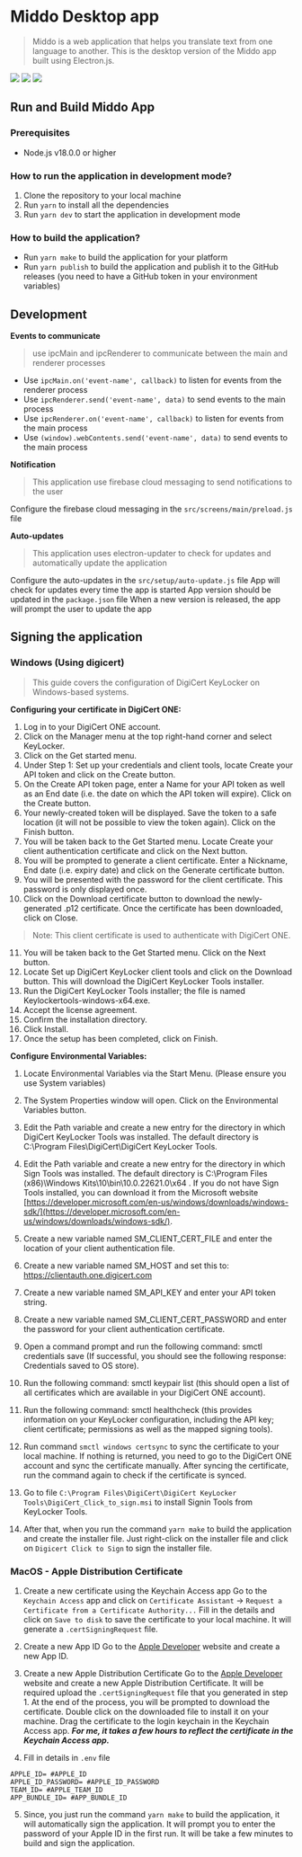 # Middo Desktop app

> Middo is a web application that helps you translate text from one language to another. This is the desktop version of the Middo app built using Electron.js.

<img src="https://img.shields.io/badge/Status-Release-red" />
<img src="https://img.shields.io/badge/Platform-Windows%20%20%7C%20MacOS-lightgrey" />
<img src="https://img.shields.io/badge/Company-Dudaji-blue" />

## Run and Build Middo App

### Prerequisites

-  Node.js v18.0.0 or higher

### How to run the application in development mode?

1.  Clone the repository to your local machine
2.  Run `yarn` to install all the dependencies
3.  Run `yarn dev` to start the application in development mode

### How to build the application?

-  Run `yarn make` to build the application for your platform
-  Run `yarn publish` to build the application and publish it to the GitHub releases (you need to have a GitHub token in your environment variables)

## Development

**Events to communicate**
> use ipcMain and ipcRenderer to communicate between the main and renderer processes

- Use `ipcMain.on('event-name', callback)` to listen for events from the renderer process
- Use `ipcRenderer.send('event-name', data)` to send events to the main process
- Use `ipcRenderer.on('event-name', callback)` to listen for events from the main process
- Use `(window).webContents.send('event-name', data)` to send events to the main process

**Notification**
> This application use firebase cloud messaging to send notifications to the user

Configure the firebase cloud messaging in the `src/screens/main/preload.js` file

**Auto-updates**
> This application uses electron-updater to check for updates and automatically update the application

Configure the auto-updates in the `src/setup/auto-update.js` file
App will check for updates every time the app is started
App version should be updated in the `package.json` file
When a new version is released, the app will prompt the user to update the app



## Signing the application

### Windows (Using digicert)

> This guide covers the configuration of DigiCert KeyLocker on Windows-based systems.

**Configuring your certificate in DigiCert ONE:**

1. Log in to your DigiCert ONE account.
2. Click on the Manager menu at the top right-hand corner and select KeyLocker.
3. Click on the Get started menu.
4. Under Step 1: Set up your credentials and client tools, locate Create your API token and click on the Create button.
5. On the Create API token page, enter a Name for your API token as well as an End date (i.e. the date on which the API token will expire). Click on the Create button.
6. Your newly-created token will be displayed. Save the token to a safe location (it will not be possible to view the token again). Click on the Finish button.
7. You will be taken back to the Get Started menu. Locate Create your client authentication certificate and click on the Next button.
8. You will be prompted to generate a client certificate. Enter a Nickname, End date (i.e. expiry date) and click on the Generate certificate button.
9. You will be presented with the password for the client certificate. This password is only displayed once.
10. Click on the Download certificate button to download the newly-generated .p12 certificate. Once the certificate has been downloaded, click on Close.

>Note: This client certificate is used to authenticate with DigiCert ONE.

11. You will be taken back to the Get Started menu. Click on the Next button.
12. Locate Set up DigiCert KeyLocker client tools and click on the Download button. This will download the DigiCert KeyLocker Tools installer.
13. Run the DigiCert KeyLocker Tools installer; the file is named Keylockertools-windows-x64.exe.
14. Accept the license agreement.
15. Confirm the installation directory.
16. Click Install.
17. Once the setup has been completed, click on Finish.



**Configure Environmental Variables:**
1. Locate Environmental Variables via the Start Menu.
(Please ensure you use System variables)
2. The System Properties window will open. Click on the Environmental Variables button.
3. Edit the Path variable and create a new entry for the directory in which DigiCert KeyLocker Tools was installed. The default directory is C:\Program Files\DigiCert\DigiCert KeyLocker Tools\.
4. Edit the Path variable and create a new entry for the directory in which Sign Tools was installed. The default directory is C:\Program Files (x86)\Windows Kits\10\bin\10.0.22621.0\x64 . If you do not have Sign Tools installed, you can download it from the Microsoft website [https://developer.microsoft.com/en-us/windows/downloads/windows-sdk/](https://developer.microsoft.com/en-us/windows/downloads/windows-sdk/).
5. Create a new variable named SM_CLIENT_CERT_FILE and enter the location of your client authentication file.
6. Create a new variable named SM_HOST and set this to: https://clientauth.one.digicert.com
7. Create a new variable named SM_API_KEY and enter your API token string.
8. Create a new variable named SM_CLIENT_CERT_PASSWORD and enter the password for your client authentication certificate.
9. Open a command prompt and run the following command: smctl credentials save <API token> <client authentication certificate password> (If successful, you should see the following response: Credentials saved to OS store).
10. Run the following command: smctl keypair list (this should open a list of all certificates which are available in your DigiCert ONE account).
11. Run the following command: smctl healthcheck (this provides information on your KeyLocker configuration, including the API key; client certificate; permissions as well as the mapped signing tools).

12. Run command `smctl windows certsync` to sync the certificate to your local machine. If nothing is returned, you need to go to the DigiCert ONE account and sync the certificate manually. After syncing the certificate, run the command again to check if the certificate is synced.

13. Go to file `C:\Program Files\DigiCert\DigiCert KeyLocker Tools\DigiCert_Click_to_sign.msi` to install Signin Tools from KeyLocker Tools. 

14. After that, when you run the command `yarn make` to build the application and create the installer file. Just right-click on the installer file and click on `Digicert Click to Sign` to sign the installer file.

### MacOS - Apple Distribution Certificate
1. Create a new certificate using the Keychain Access app
Go to the `Keychain Access` app and click on `Certificate Assistant` -> `Request a Certificate from a Certificate Authority...` 
Fill in the details and click on `Save to disk` to save the certificate to your local machine.
It will generate a `.certSigningRequest` file. 

2. Create a new App ID
Go to the [Apple Developer](https://developer.apple.com/account/resources/identifiers/list) website and create a new App ID.

3. Create a new Apple Distribution Certificate
Go to the [Apple Developer](https://developer.apple.com/account/resources/certificates/list) website and create a new Apple Distribution Certificate. It will be required upload the `.certSigningRequest` file that you generated in step 1.
At the end of the process, you will be prompted to download the certificate. Double click on the downloaded file to install it on your machine.
Drag the certificate to the login keychain in the Keychain Access app.
***For me, it takes a few hours to reflect the certificate in the Keychain Access app.***

4. Fill in details in ```.env``` file
```
APPLE_ID= #APPLE_ID
APPLE_ID_PASSWORD= #APPLE_ID_PASSWORD
TEAM_ID= #APPLE_TEAM_ID
APP_BUNDLE_ID= #APP_BUNDLE_ID
```

5. Since, you just run the command `yarn make` to build the application, it will automatically sign the application. It will prompt you to enter the password of your Apple ID in the first run.
It will be take a few minutes to build and sign the application.

